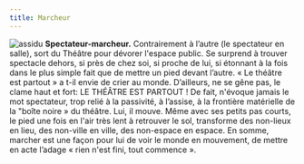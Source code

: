 ```yaml
---
title: Marcheur
---
```


![assidu](/content/images/03.png)
**Spectateur-marcheur.** Contrairement à l’autre (le spectateur en salle), sort du Théâtre pour dévorer l'espace public. Se surprend à trouver spectacle dehors, si près de chez soi, si proche de lui, si étonnant à la fois dans le plus simple fait que de mettre un pied devant l’autre. « Le théâtre est partout » a t-il envie de crier au monde. D’ailleurs, ne se gêne pas, le clame haut et fort: LE THÉÂTRE EST PARTOUT ! De fait, n'évoque jamais le mot spectateur, trop relié à la passivité, à l’assise, à la frontière matérielle de la "boîte noire » du théâtre. Lui, il mouve. Même avec ses petits pas courts, le pied une fois en l'air très lent à retrouver le sol, transforme des non-lieux en lieu, des non-ville en ville, des non-espace en espace. En somme, marcher est une façon pour lui de voir le monde en mouvement, de mettre en acte l’adage « rien n'est fini, tout commence ».
